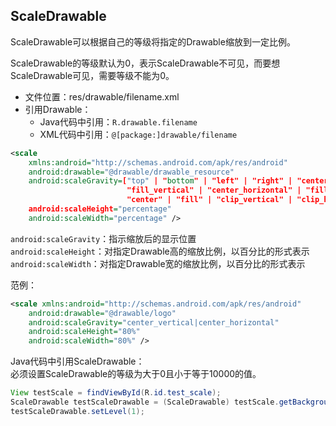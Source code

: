## ScaleDrawable
ScaleDrawable可以根据自己的等级将指定的Drawable缩放到一定比例。<br>

ScaleDrawable的等级默认为0，表示ScaleDrawable不可见，而要想ScaleDrawable可见，需要等级不能为0。 <br>

* 文件位置：res/drawable/filename.xml
* 引用Drawable：
  * Java代码中引用：`R.drawable.filename`
  * XML代码中引用：`@[package:]drawable/filename`
  
``` xml
<scale
    xmlns:android="http://schemas.android.com/apk/res/android"
    android:drawable="@drawable/drawable_resource"
    android:scaleGravity=["top" | "bottom" | "left" | "right" | "center_vertical" |
                          "fill_vertical" | "center_horizontal" | "fill_horizontal" |
                          "center" | "fill" | "clip_vertical" | "clip_horizontal"]
    android:scaleHeight="percentage"
    android:scaleWidth="percentage" />
```

`android:scaleGravity`：指示缩放后的显示位置<br>
`android:scaleHeight`：对指定Drawable高的缩放比例，以百分比的形式表示<br>
`android:scaleWidth`：对指定Drawable宽的缩放比例，以百分比的形式表示<br>

范例：
``` xml
<scale xmlns:android="http://schemas.android.com/apk/res/android"
    android:drawable="@drawable/logo"
    android:scaleGravity="center_vertical|center_horizontal"
    android:scaleHeight="80%"
    android:scaleWidth="80%" />
```

Java代码中引用ScaleDrawable：<br>
必须设置ScaleDrawable的等级为大于0且小于等于10000的值。
``` java
View testScale = findViewById(R.id.test_scale);
ScaleDrawable testScaleDrawable = (ScaleDrawable) testScale.getBackground();
testScaleDrawable.setLevel(1);
```

